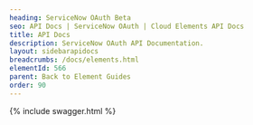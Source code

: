 ```yaml
---
heading: ServiceNow OAuth Beta
seo: API Docs | ServiceNow OAuth | Cloud Elements API Docs
title: API Docs
description: ServiceNow OAuth API Documentation.
layout: sidebarapidocs
breadcrumbs: /docs/elements.html
elementId: 566
parent: Back to Element Guides
order: 90
---
```


{% include swagger.html %}

